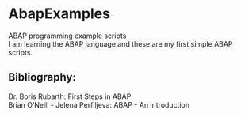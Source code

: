 # AbapExamples
ABAP programming example scripts \
I am learning the ABAP language and these are my first simple ABAP scripts.

## Bibliography:

Dr. Boris Rubarth: First Steps in ABAP \
Brian O’Neill - Jelena Perfiljeva: ABAP - An introduction
